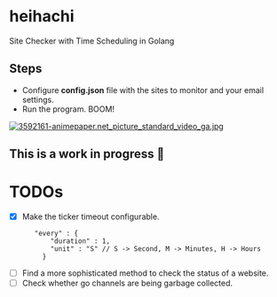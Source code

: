 # heihachi
Site Checker with Time Scheduling in Golang

## Steps
 - Configure __config.json__ file with the sites to monitor and your email settings.
 - Run the program. BOOM!

[![3592161-animepaper.net_picture_standard_video_ga.jpg](https://s9.postimg.org/xu0h64gv3/3592161_animepaper_net_picture_standard_video_ga.jpg)](https://postimg.org/image/i8j5m64wr/)

## **This is a work in progress** :construction_worker:


# TODOs
- [X] Make the ticker timeout configurable.
     ```
        "every" : {
            "duration" : 1,
            "unit" : "S" // S -> Second, M -> Minutes, H -> Hours
          }
     ```
- [ ] Find a more sophisticated method to check the status of a website.
- [ ] Check whether go channels are being garbage collected.
